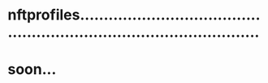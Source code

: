 # nftprofiles...........................................................................................
# soon...
